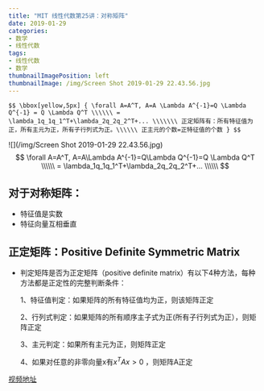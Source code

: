 ```yaml
---
title: "MIT 线性代数第25讲：对称矩阵"
date: 2019-01-29
categories:
- 数学
- 线性代数
tags:
- 线性代数
- 数学
thumbnailImagePosition: left
thumbnailImage: /img/Screen Shot 2019-01-29 22.43.56.jpg
---
```


`$$ \bbox[yellow,5px]
{
\forall A=A^T, A=A \Lambda A^{-1}=Q \Lambda Q^{-1} = Q \Lambda Q^T \\\\\\
 = \lambda_1q_1q_1^T+\lambda_2q_2q_2^T+... \\\\\\\
正定矩阵有：所有特征值为正，所有主元为正，所有子行列式为正。\\\\\\
正主元的个数=正特征值的个数
}
$$`
<!--more-->

![](/img/Screen Shot 2019-01-29 22.43.56.jpg)
$$
\forall A=A^T, A=A\Lambda A^{-1}=Q\Lambda Q^{-1}=Q \Lambda Q^T \\\\\\
 = \lambda_1q_1q_1^T+\lambda_2q_2q_2^T+... \\\\\\
$$
## 对于对称矩阵：

- 特征值是实数
- 特征向量互相垂直



## 正定矩阵：Positive Definite Symmetric Matrix 

- 判定矩阵是否为正定矩阵（positive definite matrix）有以下4种方法，每种方法都是正定性的完整判断条件：

  1、特征值判定：如果矩阵的所有特征值均为正，则该矩阵正定

  2、行列式判定：如果矩阵的所有顺序主子式为正(所有子行列式为正），则矩阵正定

  3、主元判定：如果所有主元为正，则矩阵正定

  4、如果对任意的非零向量x有$x^TAx>0$ ，则矩阵A正定

[视频地址](https://www.youtube.com/watch?v=umt6BB1nJ4w)
